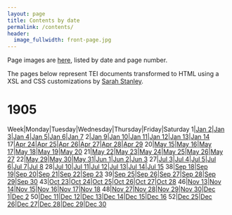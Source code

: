 ```yaml
---
layout: page
title: Contents by date
permalink: /contents/
header:
  image_fullwidth: front-page.jpg
---
```

Page images are [here](https://github.com/dig-eg-gaz/page-images), listed by date and page number.

The pages below represent TEI documents transformed to HTML using a XSL and CSS customizations by [Sarah Stanley](https://github.com/scstanley7).

# 1905

Week|Monday|Tuesday|Wednesday|Thursday|Friday|Saturday
1|[Jan 2](https://cdn.rawgit.com/dig-eg-gaz/content/master/1905-01-02.xml)|[Jan 3](https://cdn.rawgit.com/dig-eg-gaz/content/master/1905-01-03.xml)|[Jan 4](https://cdn.rawgit.com/dig-eg-gaz/content/master/1905-01-04.xml)|[Jan 5](https://cdn.rawgit.com/dig-eg-gaz/content/master/1905-01-05.xml)|[Jan 6](https://cdn.rawgit.com/dig-eg-gaz/content/master/1905-01-06.xml)|[Jan 7](https://cdn.rawgit.com/dig-eg-gaz/content/master/1905-01-07.xml)
2|[Jan 9](https://cdn.rawgit.com/dig-eg-gaz/content/master/1905-01-09.xml)|[Jan 10](https://cdn.rawgit.com/dig-eg-gaz/content/master/1905-01-10.xml)|[Jan 11](https://cdn.rawgit.com/dig-eg-gaz/content/master/1905-01-11.xml)|[Jan 12](https://cdn.rawgit.com/dig-eg-gaz/content/master/1905-01-12.xml)|[Jan 13](https://cdn.rawgit.com/dig-eg-gaz/content/master/1905-01-13.xml)|[Jan 14](https://cdn.rawgit.com/dig-eg-gaz/content/master/1905-01-14.xml)
17|[Apr 24](https://cdn.rawgit.com/dig-eg-gaz/content/master/1905-04-24.xml)|[Apr 25](https://cdn.rawgit.com/dig-eg-gaz/content/master/1905-04-25.xml)|[Apr 26](https://cdn.rawgit.com/dig-eg-gaz/content/master/1905-04-26.xml)|[Apr 27](https://cdn.rawgit.com/dig-eg-gaz/content/master/1905-04-27.xml)|[Apr 28](https://cdn.rawgit.com/dig-eg-gaz/content/master/1905-04-28.xml)|[Apr 29](https://cdn.rawgit.com/dig-eg-gaz/content/master/1905-04-29.xml)
20|[May 15](https://cdn.rawgit.com/dig-eg-gaz/content/master/1905-05-15.xml)|[May 16](https://cdn.rawgit.com/dig-eg-gaz/content/master/1905-05-16.xml)|[May 17](https://cdn.rawgit.com/dig-eg-gaz/content/master/1905-05-17.xml)|[May 18](https://cdn.rawgit.com/dig-eg-gaz/content/master/1905-05-18.xml)|[May 19](https://cdn.rawgit.com/dig-eg-gaz/content/master/1905-05-19.xml)|[May 20](https://cdn.rawgit.com/dig-eg-gaz/content/master/1905-05-20.xml)
21|[May 22](https://cdn.rawgit.com/dig-eg-gaz/content/master/1905-05-22.xml)|[May 23](https://cdn.rawgit.com/dig-eg-gaz/content/master/1905-05-23.xml)|[May 24](https://cdn.rawgit.com/dig-eg-gaz/content/master/1905-05-24.xml)|[May 25](https://cdn.rawgit.com/dig-eg-gaz/content/master/1905-05-25.xml)|[May 26](https://cdn.rawgit.com/dig-eg-gaz/content/master/1905-05-26.xml)|[May 27](https://cdn.rawgit.com/dig-eg-gaz/content/master/1905-05-27.xml)
22|[May 29](https://cdn.rawgit.com/dig-eg-gaz/content/master/1905-05-29.xml)|[May 30](https://cdn.rawgit.com/dig-eg-gaz/content/master/1905-05-30.xml)|[May 31](https://cdn.rawgit.com/dig-eg-gaz/content/master/1905-05-31.xml)|[Jun 1](https://cdn.rawgit.com/dig-eg-gaz/content/master/1905-06-01.xml)|[Jun 2](https://cdn.rawgit.com/dig-eg-gaz/content/master/1905-06-02.xml)|[Jun 3](https://cdn.rawgit.com/dig-eg-gaz/content/master/1905-06-03.xml)
27|[Jul 3](https://cdn.rawgit.com/dig-eg-gaz/content/master/1905-07-03.xml)|[Jul 4](https://cdn.rawgit.com/dig-eg-gaz/content/master/1905-07-04.xml)|[Jul 5](https://cdn.rawgit.com/dig-eg-gaz/content/master/1905-07-05.xml)|[Jul 6](https://cdn.rawgit.com/dig-eg-gaz/content/master/1905-07-06.xml)|[Jul 7](https://cdn.rawgit.com/dig-eg-gaz/content/master/1905-07-07.xml)|[Jul 8](https://cdn.rawgit.com/dig-eg-gaz/content/master/1905-07-08.xml)
28|[Jul 10](https://cdn.rawgit.com/dig-eg-gaz/content/master/1905-07-10.xml)|[Jul 11](https://cdn.rawgit.com/dig-eg-gaz/content/master/1905-07-11.xml)|[Jul 12](https://cdn.rawgit.com/dig-eg-gaz/content/master/1905-07-12.xml)|[Jul 13](https://cdn.rawgit.com/dig-eg-gaz/content/master/1905-07-13.xml)|[Jul 14](https://cdn.rawgit.com/dig-eg-gaz/content/master/1905-07-14.xml)|[Jul 15](https://cdn.rawgit.com/dig-eg-gaz/content/master/1905-07-15.xml)
38|[Sep 18](https://cdn.rawgit.com/dig-eg-gaz/content/master/1905-09-18.xml)|[Sep 19](https://cdn.rawgit.com/dig-eg-gaz/content/master/1905-09-19.xml)|[Sep 20](https://cdn.rawgit.com/dig-eg-gaz/content/master/1905-09-20.xml)|[Sep 21](https://cdn.rawgit.com/dig-eg-gaz/content/master/1905-09-21.xml)|[Sep 22](https://cdn.rawgit.com/dig-eg-gaz/content/master/1905-09-22.xml)|[Sep 23](https://cdn.rawgit.com/dig-eg-gaz/content/master/1905-09-23.xml)
39|[Sep 25](https://cdn.rawgit.com/dig-eg-gaz/content/master/1905-09-25.xml)|[Sep 26](https://cdn.rawgit.com/dig-eg-gaz/content/master/1905-09-26.xml)|[Sep 27](https://cdn.rawgit.com/dig-eg-gaz/content/master/1905-09-27.xml)|[Sep 28](https://cdn.rawgit.com/dig-eg-gaz/content/master/1905-09-28.xml)|[Sep 29](https://cdn.rawgit.com/dig-eg-gaz/content/master/1905-09-29.xml)|[Sep 30](https://cdn.rawgit.com/dig-eg-gaz/content/master/1905-09-30.xml)
43|[Oct 23](https://cdn.rawgit.com/dig-eg-gaz/content/master/1905-10-23.xml)|[Oct 24](https://cdn.rawgit.com/dig-eg-gaz/content/master/1905-10-24.xml)|[Oct 25](https://cdn.rawgit.com/dig-eg-gaz/content/master/1905-10-25.xml)|[Oct 26](https://cdn.rawgit.com/dig-eg-gaz/content/master/1905-10-26.xml)|[Oct 27](https://cdn.rawgit.com/dig-eg-gaz/content/master/1905-10-27.xml)|[Oct 28](https://cdn.rawgit.com/dig-eg-gaz/content/master/1905-10-28.xml)
46|[Nov 13](https://cdn.rawgit.com/dig-eg-gaz/content/master/1905-11-13.xml)|[Nov 14](https://cdn.rawgit.com/dig-eg-gaz/content/master/1905-11-14.xml)|[Nov 15](https://cdn.rawgit.com/dig-eg-gaz/content/master/1905-11-15.xml)|[Nov 16](https://cdn.rawgit.com/dig-eg-gaz/content/master/1905-11-16.xml)|[Nov 17](https://cdn.rawgit.com/dig-eg-gaz/content/master/1905-11-17.xml)|[Nov 18](https://cdn.rawgit.com/dig-eg-gaz/content/master/1905-11-18.xml)
48|[Nov 27](https://cdn.rawgit.com/dig-eg-gaz/content/master/1905-11-27.xml)|[Nov 28](https://cdn.rawgit.com/dig-eg-gaz/content/master/1905-11-28.xml)|[Nov 29](https://cdn.rawgit.com/dig-eg-gaz/content/master/1905-11-29.xml)|[Nov 30](https://cdn.rawgit.com/dig-eg-gaz/content/master/1905-11-30.xml)|[Dec 1](https://cdn.rawgit.com/dig-eg-gaz/content/master/1905-12-01.xml)|[Dec 2](https://cdn.rawgit.com/dig-eg-gaz/content/master/1905-12-02.xml)
50|[Dec 11](https://cdn.rawgit.com/dig-eg-gaz/content/master/1905-12-11.xml)|[Dec 12](https://cdn.rawgit.com/dig-eg-gaz/content/master/1905-12-12.xml)|[Dec 13](https://cdn.rawgit.com/dig-eg-gaz/content/master/1905-12-13.xml)|[Dec 14](https://cdn.rawgit.com/dig-eg-gaz/content/master/1905-12-14.xml)|[Dec 15](https://cdn.rawgit.com/dig-eg-gaz/content/master/1905-12-15.xml)|[Dec 16](https://cdn.rawgit.com/dig-eg-gaz/content/master/1905-12-16.xml)
52|[Dec 25](https://cdn.rawgit.com/dig-eg-gaz/content/master/1905-12-25.xml)|[Dec 26](https://cdn.rawgit.com/dig-eg-gaz/content/master/1905-12-26.xml)|[Dec 27](https://cdn.rawgit.com/dig-eg-gaz/content/master/1905-12-27.xml)|[Dec 28](https://cdn.rawgit.com/dig-eg-gaz/content/master/1905-12-28.xml)|[Dec 29](https://cdn.rawgit.com/dig-eg-gaz/content/master/1905-12-29.xml)|[Dec 30](https://cdn.rawgit.com/dig-eg-gaz/content/master/1905-12-30.xml)
